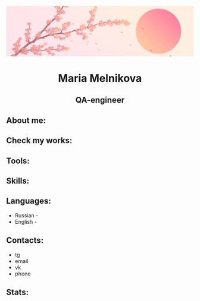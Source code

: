 [![Header](assets/header.png)](https://t.me/@meritra)
<h1 align=center> Maria Melnikova </h1>
<h2 align=center> QA-engineer </h2>

## About me:

## Check my works:

## Tools:

## Skills:

## Languages:
- Russian - 
- English - 

## Contacts:
- tg
- email
- vk
- phone

## Stats: 
